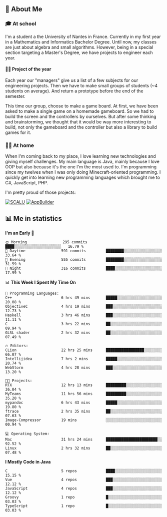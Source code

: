 ## 👀 About Me

### 🎓 At school

I'm a student a the University of Nantes in France. Currently in my first year in a Mathematics and Informatics Bachelor Degree. Until now, my classes are just about algebra and small algorithms. However, being in a special section targeting a Master's Degree, we have projects to engineer each year. 

#### 🔧🔬 Project of the year

Each year our "managers" give us a list of a few subjects for our engineering projects. Then we have to make small groups of students (~4 students on average). And return a prototype before the end of the semester.

This time our group, choose to make a game board. At first, we have been asked to make a single game on a homemade gameboard. So we had to build the screen and the controllers by ourselves. 
But after some thinking and brainstorming, we thought that it would be way more interesting to build, not only the gameboard and the controller but also a library to build games for it.

### 👨‍💻 At home

When I'm coming back to my place, I love learning new technologies and giving myself challenges. My main language is Java, mainly because I love OOP but also because it's the one I'm the most used to. I'm programming since my twelves when I was only doing Minecraft-oriented programming.  I quickly get into learning new programming languages which brought me to C#, JavaScript, PHP. 

I'm pretty proud of those projects:

[![SCALU](https://github-readme-stats.vercel.app/api/pin?username=renardfute&repo=SCALU)](https://github.com/renardfute/scalu)
[![AppBuilder](https://github-readme-stats.vercel.app/api/pin?username=pulsedev2&repo=AppBuilder)](https://github.com/pulsedev2/AppBuilder)

## 📊 Me in statistics
<!--START_SECTION:waka-->
**I'm an Early 🐤** 

```text
🌞 Morning                295 commits         ████░░░░░░░░░░░░░░░░░░░░░   16.79 % 
🌆 Daytime                591 commits         ████████░░░░░░░░░░░░░░░░░   33.64 % 
🌃 Evening                555 commits         ████████░░░░░░░░░░░░░░░░░   31.59 % 
🌙 Night                  316 commits         ████░░░░░░░░░░░░░░░░░░░░░   17.99 % 
```


📊 **This Week I Spent My Time On** 

```text
💬 Programming Languages: 
C++                      6 hrs 49 mins       █████░░░░░░░░░░░░░░░░░░░░   20.08 % 
ObjectiveC               4 hrs 19 mins       ███░░░░░░░░░░░░░░░░░░░░░░   12.73 % 
Haskell                  3 hrs 46 mins       ███░░░░░░░░░░░░░░░░░░░░░░   11.11 % 
C                        3 hrs 22 mins       ██░░░░░░░░░░░░░░░░░░░░░░░   09.94 % 
GLSL shader              2 hrs 32 mins       ██░░░░░░░░░░░░░░░░░░░░░░░   07.49 % 

🔥 Editors: 
CLion                    22 hrs 25 mins      █████████████████░░░░░░░░   66.07 % 
Intellijidea             7 hrs 2 mins        █████░░░░░░░░░░░░░░░░░░░░   20.74 % 
WebStorm                 4 hrs 28 mins       ███░░░░░░░░░░░░░░░░░░░░░░   13.20 % 

🐱‍💻 Projects: 
RTX                      12 hrs 13 mins      █████████░░░░░░░░░░░░░░░░   36.04 % 
MyTeams                  11 hrs 56 mins      █████████░░░░░░░░░░░░░░░░   35.20 % 
mypandoc                 6 hrs 43 mins       █████░░░░░░░░░░░░░░░░░░░░   19.80 % 
ftrace                   2 hrs 35 mins       ██░░░░░░░░░░░░░░░░░░░░░░░   07.63 % 
Image-Compressor         19 mins             ░░░░░░░░░░░░░░░░░░░░░░░░░   00.94 % 

💻 Operating System: 
Mac                      31 hrs 24 mins      ███████████████████████░░   92.52 % 
Linux                    2 hrs 32 mins       ██░░░░░░░░░░░░░░░░░░░░░░░   07.48 % 
```

**I Mostly Code in Java** 

```text
C                        5 repos             ████░░░░░░░░░░░░░░░░░░░░░   15.15 % 
Vue                      4 repos             ███░░░░░░░░░░░░░░░░░░░░░░   12.12 % 
JavaScript               4 repos             ███░░░░░░░░░░░░░░░░░░░░░░   12.12 % 
Groovy                   1 repo              █░░░░░░░░░░░░░░░░░░░░░░░░   03.03 % 
TypeScript               1 repo              █░░░░░░░░░░░░░░░░░░░░░░░░   03.03 % 
```




<!--END_SECTION:waka-->
